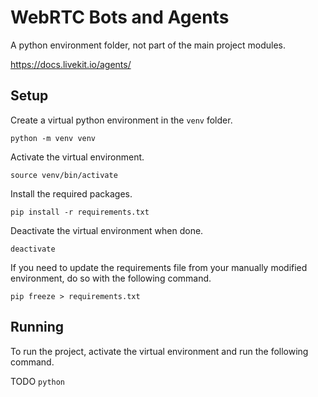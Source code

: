 # WebRTC Bots and Agents

A python environment folder, not part of the main project modules. 

https://docs.livekit.io/agents/

## Setup

Create a virtual python environment in the `venv` folder.

`python -m venv venv`

Activate the virtual environment.

`source venv/bin/activate`

Install the required packages.

`pip install -r requirements.txt`

Deactivate the virtual environment when done.

`deactivate`

If you need to update the requirements file from your manually modified environment, do so with the following command.

`pip freeze > requirements.txt`

## Running

To run the project, activate the virtual environment and run the following command.

TODO
`python `